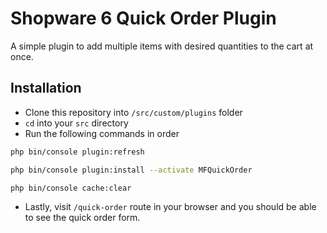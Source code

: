 # Shopware 6 Quick Order Plugin
A simple plugin to add multiple items with desired quantities to the cart at once.

## Installation

* Clone this repository into `/src/custom/plugins` folder
* `cd` into your `src` directory
* Run the following commands in order
```bash 
php bin/console plugin:refresh
```
```bash 
php bin/console plugin:install --activate MFQuickOrder
```
```bash 
php bin/console cache:clear
```
* Lastly, visit `/quick-order` route in your browser and you should be able to see the quick order form.
